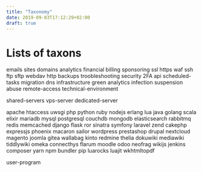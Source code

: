 ```yaml
---
title: "Taxonomy"
date: 2019-09-03T17:12:29+02:00
draft: true
---
```


# Lists of taxons

emails
sites
domains
analytics
financial
billing
sponsoring
ssl
https
waf
ssh
ftp
sftp
webdav
http
backups
troobleshooting
security
2FA
api
scheduled-tasks
migration
dns
infrastructure
green
analytics
infection
suspension
abuse
remote-access
technical-environment

shared-servers
vps-server
dedicated-server



apache
htaccess
uwsgi
php
python
ruby
nodejs
erlang
lua
java
golang
scala
elixir
mariadb
mysql
postgresql
couchdb
mongodb
elasticsearch
rabbitmq
redis
memcached
django
flask
ror
sinatra
symfony
laravel
zend
cakephp
expressjs
phoenix
macaron
sailor
wordpress
prestashop
drupal
nextcloud
magento
joomla
gitea
wallabag
kinto
redmine
thelia
dokuwiki
mediawiki
tiddlywiki
omeka
connecthys
flarum
moodle
odoo
neofrag
wikijs
jenkins
composer
yarn
npm
bundler
pip
luarocks
luajit
wkhtmltopdf

user-program

